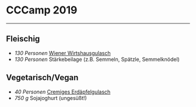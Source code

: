 # CCCamp 2019

---

## Fleischig

- *130 Personen* [Wiener Wirtshausgulasch](../Wiener_Wirtshausgulasch.md)
- *130 Personen* Stärkebeilage (z.B. Semmeln, Spätzle, Semmelknödel)

## Vegetarisch/Vegan

- *40 Personen* [Cremiges Erdäpfelgulasch](../Cremiges_Erdäpfelgulasch.md)
- *750 g* Sojajoghurt (ungesüßt!)


